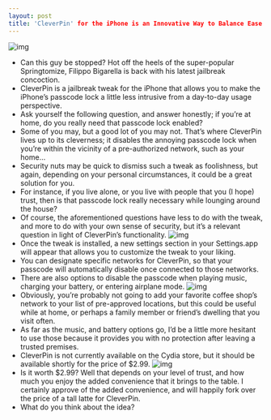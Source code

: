 ```yaml
---
layout: post
title: 'CleverPin' for the iPhone is an Innovative Way to Balance Ease of Use With Passcode Security
---
```

![img](http://media.idownloadblog.com/wp-content/uploads/2011/04/CleverPin-01.png)
* Can this guy be stopped? Hot off the heels of the super-popular Springtomize, Filippo Bigarella is back with his latest jailbreak concoction.
* CleverPin is a jailbreak tweak for the iPhone that allows you to make the iPhone’s passcode lock a little less intrusive from a day-to-day usage perspective.
* Ask yourself the following question, and answer honestly; if you’re at home, do you really need that passcode lock enabled?
* Some of you may, but a good lot of you may not. That’s where CleverPin lives up to its cleverness; it disables the annoying passcode lock when you’re within the vicinity of a pre-authorized network, such as your home…
* Security nuts may be quick to dismiss such a tweak as foolishness, but again, depending on your personal circumstances, it could be a great solution for you.
* For instance, if you live alone, or you live with people that you (I hope) trust, then is that passcode lock really necessary while lounging around the house?
* Of course, the aforementioned questions have less to do with the tweak, and more to do with your own sense of security, but it’s a relevant question in light of CleverPin’s functionality.
![img](http://media.idownloadblog.com/wp-content/uploads/2011/04/CleverPin-02.png)
* Once the tweak is installed, a new settings section in your Settings.app will appear that allows you to customize the tweak to your liking.
* You can designate specific networks for CleverPin, so that your passcode will automatically disable once connected to those networks.
* There are also options to disable the passcode when playing music, charging your battery, or entering airplane mode.
![img](http://media.idownloadblog.com/wp-content/uploads/2011/04/CleverPin-03.png)
* Obviously, you’re probably not going to add your favorite coffee shop’s network to your list of pre-approved locations, but this could be useful while at home, or perhaps a family member or friend’s dwelling that you visit often.
* As far as the music, and battery options go, I’d be a little more hesitant to use those because it provides you with no protection after leaving a trusted premises.
* CleverPin is not currently available on the Cydia store, but it should be available shortly for the price of $2.99.
![img](http://media.idownloadblog.com/wp-content/uploads/2011/04/CleverPin-04.png)
* Is it worth $2.99? Well that depends on your level of trust, and how much you enjoy the added convenience that it brings to the table. I certainly approve of the added convenience, and will happily fork over the price of a tall latte for CleverPin.
* What do you think about the idea?

